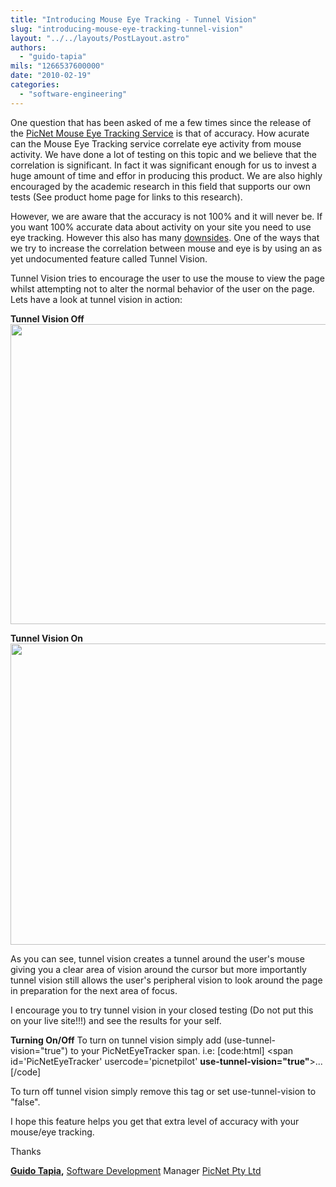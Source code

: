 ```yaml
---
title: "Introducing Mouse Eye Tracking - Tunnel Vision"
slug: "introducing-mouse-eye-tracking-tunnel-vision"
layout: "../../layouts/PostLayout.astro"
authors: 
  - "guido-tapia"
mils: "1266537600000"
date: "2010-02-19"
categories: 
  - "software-engineering"
---
```


One question that has been asked of me a few times since the release of the [PicNet Mouse Eye Tracking Service](http://met.picnet.com.au/) is that of accuracy. How acurate can the Mouse Eye Tracking service correlate eye activity from mouse activity. We have done a lot of testing on this topic and we believe that the correlation is significant. In fact it was significant enough for us to invest a huge amount of time and effor in producing this product. We are also highly encouraged by the academic research in this field that supports our own tests (See product home page for links to this research).

However, we are aware that the accuracy is not 100% and it will never be. If you want 100% accurate data about activity on your site you need to use eye tracking. However this also has many [downsides](https://picnet.com.au/blogs/Guido/post/2010/02/03/Mouse-Tracking-vs-Eye-Tracking.aspx). One of the ways that we try to increase the correlation between mouse and eye is by using an as yet undocumented feature called Tunnel Vision.

Tunnel Vision tries to encourage the user to use the mouse to view the page whilst attempting not to alter the normal behavior of the user on the page. Lets have a look at tunnel vision in action:

**Tunnel Vision Off** [<img src="/images/screen11.jpg" width=967 height=480  >](https://picnet.com.au/blogs/guido/files/2010/02/screen11.jpg)

**Tunnel Vision On** [<img src="/images/screen21.jpg" width=948 height=482  >](https://picnet.com.au/blogs/guido/files/2010/02/screen21.jpg)

As you can see, tunnel vision creates a tunnel around the user's mouse giving you a clear area of vision around the cursor but more importantly tunnel vision still allows the user's peripheral vision to look around the page in preparation for the next area of focus.

I encourage you to try tunnel vision in your closed testing (Do not put this on your live site!!!) and see the results for your self.

**Turning On/Off** To turn on tunnel vision simply add (use-tunnel-vision="true") to your PicNetEyeTracker span. i.e: \[code:html\] <span id='PicNetEyeTracker' usercode='picnetpilot' **use-tunnel-vision="true"**\>... \[/code\]

To turn off tunnel vision simply remove this tag or set use-tunnel-vision to "false".

I hope this feature helps you get that extra level of accuracy with your mouse/eye tracking.

Thanks

**[Guido Tapia](mailto:guido.tapia@picnet.com.au),** [Software Development](https://picnet.com.au/software_development.html) Manager [PicNet Pty Ltd](https://picnet.com.au/)
